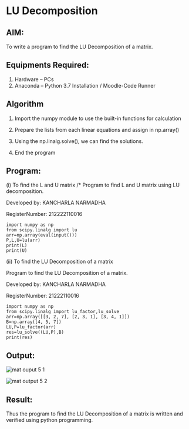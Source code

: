 # LU Decomposition 

## AIM:
To write a program to find the LU Decomposition of a matrix.

## Equipments Required:
1. Hardware – PCs
2. Anaconda – Python 3.7 Installation / Moodle-Code Runner

## Algorithm


1. Import the numpy module to use the built-in functions for calculation

2. Prepare the lists from each linear equations and assign in np.array()

3. Using the np.linalg.solve(), we can find the solutions.

4. End the program

## Program:
(i) To find the L and U matrix
/*
Program to find L and U matrix using LU decomposition.

Developed by: KANCHARLA NARMADHA

RegisterNumber: 212222110016

```
import numpy as np
from scipy.linalg import lu
arr=np.array(eval(input()))
P,L,U=lu(arr)
print(L)
print(U)
```
(ii) To find the LU Decomposition of a matrix

Program to find the LU Decomposition of a matrix.

Developed by: KANCHARLA NARMADHA

RegisterNumber: 21222110016

```
import numpy as np
from scipy.linalg import lu_factor,lu_solve
arr=np.array([[3, 2, 7], [2, 3, 1], [3, 4, 1]])
B=np.array([4, 5, 7])
LU,P=lu_factor(arr)
res=lu_solve((LU,P),B)
print(res)

```

## Output:

![mat ouput 5 1](https://github.com/kancharlaNarmadha/LU-Decomposition/assets/119559316/f37771df-8b49-4df3-8e2b-b2ed4f4d7a56)

![mat output 5 2](https://github.com/kancharlaNarmadha/LU-Decomposition/assets/119559316/4a350378-bbce-4489-a0bf-61b00a886a83)



## Result:
Thus the program to find the LU Decomposition of a matrix is written and verified using python programming.

